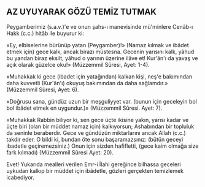 ## AZ UYUYARAK GÖZÜ TEMİZ TUTMAK

Peygamberimiz (s.a.v.)'e ve onun şahs-ı ma­nevisinde mü'minlere Cenâb-ı Hakk (c.c.) hitâb ile buyurur ki:

«Ey, elbiselerine bürünüp yatan (Peygamber)!» (Namaz kılmak ve ibâdet etmek için) gece kalk, ancak birazı müstesna. Gecenin yarısını kalk, yâhud bu yandan biraz eksilt, yâhud o yarının üze­rine ilâve et! Kur'ân'ı da yavaş ve açık olarak güzelce oku!» (Müzzemmil Sûresi, Ayet: 1-4).

«Muhakkak ki gece (ibadet için yatağından) kalkan kişi, neş'e bakımından daha kuvvetli (Kur'ân'ı) okuyuş bakımından da daha sağlam­dır.» (Müzzemmil Sûresi, Ayet: 6).

«Doğrusu sana, gündüz uzun bir meşguliyyet var. (bunun için geceleyin bol bol ibâdet etmek en uygundur.)» (Müzzemmil Sûresi. Ayet: 7).

«Muhakkak Rabbin biliyor ki, sen gece üçte ikisine yakın, yarısı kadar ve üçte biri (olan bir müddet namaz için) kalkıyorsun; Ashabından bir topluluk da seninle beraberdir. Gece ve gündüzün miktarlarını ancak Allah (c.c.) takdir eder. O bildi ki, bundan öte sonu başaramazsınız: (bütün geceyi ibadetle geçiremezsiniz.) Onun için sizden hafifletti, (gece kaim olmağa size fark kılmadı) (Müzzemmil Sûresi Ayet: 20).

Evet! Yukarıda mealleri verilen Emr-i İlahi gereğince bilhassa geceleri uykudan kalkıp bir müddet için ibâdetle, gözleri gerçekten temizlemek icabediyor.
